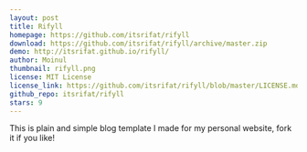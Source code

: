 ```yaml
---
layout: post
title: Rifyll
homepage: https://github.com/itsrifat/rifyll
download: https://github.com/itsrifat/rifyll/archive/master.zip
demo: http://itsrifat.github.io/rifyll/
author: Moinul
thumbnail: rifyll.png
license: MIT License
license_link: https://github.com/itsrifat/rifyll/blob/master/LICENSE.md
github_repo: itsrifat/rifyll
stars: 9
---
```


This is plain and simple blog template I made for my personal website,
fork it if you like!
